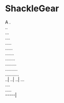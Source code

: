 # ShackleGear

A
.\
..\
...\
....\
.....\
......\
.......\
........\
.........\
..........\
...........\
..|
..|
..|
...\
....\
.....\
-----|
